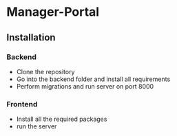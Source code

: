 # Manager-Portal
## Installation

### Backend
- Clone the repository
- Go into the backend folder and install all requirements
- Perform migrations and run server on port 8000

### Frontend
- Install all the required packages
- run the server 


